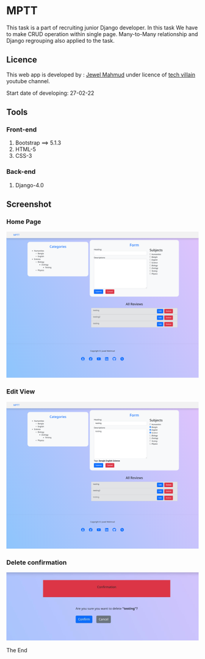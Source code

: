 ﻿# MPTT
This task is a part of recruiting junior Django developer.
In this task We have to make CRUD operation within single page. Many-to-Many relationship and Django regrouping also applied to the task.

## Licence
This web app is developed by : [Jewel Mahmud](https://mahmudjewel.herokuapp.com/
) under licence of [tech villain](https://www.youtube.com/channel/UCJCdq7lWqB7M5b16UatoTEw) youtube channel.

Start date of developing: 27-02-22
## Tools
### Front-end
1. Bootstrap ==> 5.1.3
2. HTML-5
3. CSS-3

### Back-end
1. Django-4.0

## Screenshot
### Home Page
![home page](https://github.com/MahmudJewel/django-MPTT/blob/main/screenshot/1.png)
### Edit View
![home page](https://github.com/MahmudJewel/django-MPTT/blob/main/screenshot/2.png)
### Delete confirmation
![home page](https://github.com/MahmudJewel/django-MPTT/blob/main/screenshot/3.jpg)


The End



